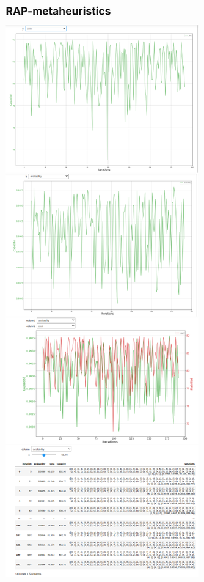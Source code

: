 # RAP-metaheuristics
![This is an image](demo/plot_cost.png)
![This is an image](demo/plot_avail.png)
![This is an image](demo/plot-availability-cost.png)
![This is an image](demo/filter_avail.png)
  
